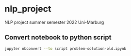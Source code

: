 # nlp_project
NLP project summer semester 2022 Uni-Marburg

## Convert notebook to python script

```bash
jupyter nbconvert --to script problem-solution-old.ipynb
```